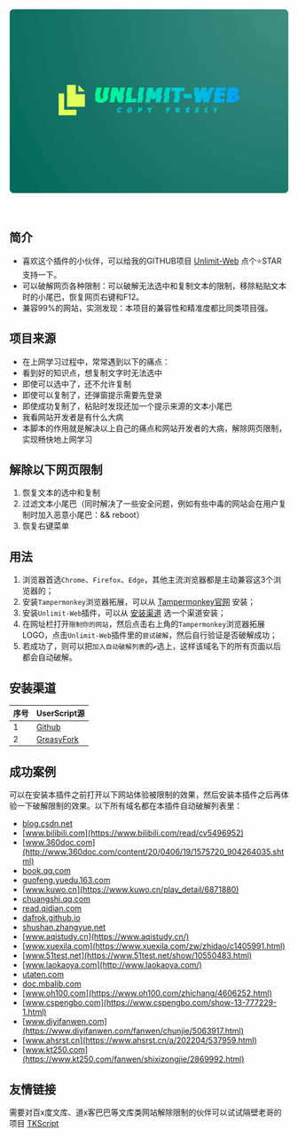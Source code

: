 <br><br>

<center><div align="center">

<img src="/assets/Unlimit-Web.png" width="750"></img>

</div></center>

<br>

## 简介

- 喜欢这个插件的小伙伴，可以给我的GITHUB项目 [Unlimit-Web](https://github.com/xcanwin/Unlimit-Web/) 点个⭐️STAR支持一下。
- 可以破解网页各种限制：可以破解无法选中和复制文本的限制，移除粘贴文本时的小尾巴，恢复网页右键和F12。
- 兼容99%的网站，实测发现：本项目的兼容性和精准度都比同类项目强。

## 项目来源

- 在上网学习过程中，常常遇到以下的痛点：
- 看到好的知识点，想复制文字时无法选中
- 即使可以选中了，还不允许复制
- 即使可以复制了，还弹窗提示需要先登录
- 即使成功复制了，粘贴时发现还加一个提示来源的文本小尾巴
- 我看网站开发者是有什么大病
- 本脚本的作用就是解决以上自己的痛点和网站开发者的大病，解除网页限制，实现畅快地上网学习

## 解除以下网页限制

1. 恢复文本的选中和复制
2. 过滤文本小尾巴（同时解决了一些安全问题，例如有些中毒的网站会在用户复制时加入恶意小尾巴：&& reboot）
3. 恢复右键菜单

## 用法

1. 浏览器首选```Chrome```、```Firefox```、```Edge```，其他主流浏览器都是主动兼容这3个浏览器的；
2. 安装```Tampermonkey```浏览器拓展，可以从 [Tampermonkey官网](https://www.tampermonkey.net/) 安装；
3. 安装```Unlimit-Web```插件，可以从 [安装渠道](#安装渠道) 选一个渠道安装；
4. 在网址栏打开```限制你的网站```，然后点击右上角的```Tampermonkey```浏览器拓展LOGO，点击```Unlimit-Web```插件里的```尝试破解```，然后自行验证是否破解成功；
5. 若成功了，则可以把```加入自动破解列表```的```✔️```选上，这样该域名下的所有页面以后都会自动破解。

## 安装渠道

| 序号 | UserScript源 |
| --- | --- |
| 1 | [Github](https://raw.githubusercontent.com/xcanwin/Unlimit-Web/main/Unlimit-Web.user.js) |
| 2 | [GreasyFork](https://greasyfork.org/zh-CN/scripts/400515-unlimit-web) |

## 成功案例

可以在安装本插件之前打开以下网站体验被限制的效果，然后安装本插件之后再体验一下破解限制的效果。以下所有域名都在本插件自动破解列表里：

- [blog.csdn.net](https://blog.csdn.net/yilovexing/article/details/53256713)
- [www.bilibili.com](https://www.bilibili.com/read/cv5496952)
- [www.360doc.com](http://www.360doc.com/content/20/0406/19/1575720_904264035.shtml)
- [book.qq.com](https://book.qq.com/book-read/468914/1)
- [guofeng.yuedu.163.com](https://guofeng.yuedu.163.com/book_reader/654ebfbcccd64b3ea0a51934953f300e_4)
- [www.kuwo.cn](https://www.kuwo.cn/play_detail/6871880)
- [chuangshi.qq.com](https://chuangshi.qq.com/bk/xh/AGwENV1oVjIAP1RkATUBYA-r-1.html)
- [read.qidian.com](https://read.qidian.com/chapter/ofR4ZgMW6xioLoerY3WDhg2/2G3lb7hex5z4p8iEw--PPw2/)
- [dafrok.github.io](https://dafrok.github.io/vue-iscroll-view/)
- [shushan.zhangyue.net](http://shushan.zhangyue.net/book/89159/13507319/)
- [www.aqistudy.cn](https://www.aqistudy.cn/)
- [www.xuexila.com](https://www.xuexila.com/zw/zhidao/c1405991.html)
- [www.51test.net](https://www.51test.net/show/10550483.html)
- [www.laokaoya.com](http://www.laokaoya.com/)
- [utaten.com](https://utaten.com/lyric/ja00004711/)
- [doc.mbalib.com](https://doc.mbalib.com/view/e61654c0fdd034c5cdce2879f29940d0.html)
- [www.oh100.com](https://www.oh100.com/zhichang/4606252.html)
- [www.cspengbo.com](https://www.cspengbo.com/show-13-777229-1.html)
- [www.diyifanwen.com](https://www.diyifanwen.com/fanwen/chunjie/5063917.html)
- [www.ahsrst.cn](https://www.ahsrst.cn/a/202204/537959.html)
- [www.kt250.com](https://www.kt250.com/fanwen/shixizongjie/2869992.html)

## 友情链接

需要对百x度文库、道x客巴巴等文库类网站解除限制的伙伴可以试试隔壁老哥的项目 [TKScript](https://greasyfork.org/zh-CN/scripts/405130-%E6%96%87%E6%9C%AC%E9%80%89%E4%B8%AD%E5%A4%8D%E5%88%B6)
